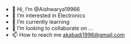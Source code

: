 - 👋 Hi, I’m @Aishwarya19966
- 👀 I’m interested in Electronics
- 🌱 I’m currently learning 
- 💞️ I’m looking to collaborate on ...
- 📫 How to reach me akabadi1996@gmail.com

<!---
Aishwarya19966/Aishwarya19966 is a ✨ special ✨ repository because its `README.md` (this file) appears on your GitHub profile.
You can click the Preview link to take a look at your changes.
--->

